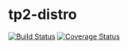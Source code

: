 # tp2-distro
[![Build Status](https://travis-ci.com/jian01/tp2-distro.svg?token=tFcmLjoZ6PFesBqLEXNZ&branch=master)](https://travis-ci.com/jian01/tp2-distro)
[![Coverage Status](https://coveralls.io/repos/github/jian01/tp2-distro/badge.svg?t=TlJGHd&service=github&branch=master)](https://coveralls.io/github/jian01/tp2-distro)